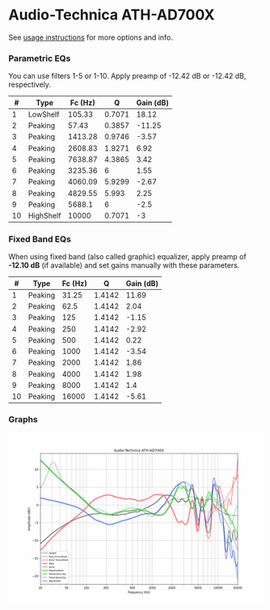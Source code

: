 # Audio-Technica ATH-AD700X
See [usage instructions](https://github.com/jaakkopasanen/AutoEq#usage) for more options and info.

### Parametric EQs
You can use filters 1-5 or 1-10. Apply preamp of -12.42 dB or -12.42 dB, respectively.

|   # | Type      |   Fc (Hz) |      Q |   Gain (dB) |
|-----|-----------|-----------|--------|-------------|
|   1 | LowShelf  |    105.33 | 0.7071 |       18.12 |
|   2 | Peaking   |     57.43 | 0.3857 |      -11.25 |
|   3 | Peaking   |   1413.28 | 0.9746 |       -3.57 |
|   4 | Peaking   |   2608.83 | 1.9271 |        6.92 |
|   5 | Peaking   |   7638.87 | 4.3865 |        3.42 |
|   6 | Peaking   |   3235.36 | 6      |        1.55 |
|   7 | Peaking   |   4060.09 | 5.9299 |       -2.67 |
|   8 | Peaking   |   4829.55 | 5.993  |        2.25 |
|   9 | Peaking   |   5688.1  | 6      |       -2.5  |
|  10 | HighShelf |  10000    | 0.7071 |       -3    |

### Fixed Band EQs
When using fixed band (also called graphic) equalizer, apply preamp of **-12.10 dB** (if available) and set gains manually with these parameters.

|   # | Type    |   Fc (Hz) |      Q |   Gain (dB) |
|-----|---------|-----------|--------|-------------|
|   1 | Peaking |     31.25 | 1.4142 |       11.69 |
|   2 | Peaking |     62.5  | 1.4142 |        2.04 |
|   3 | Peaking |    125    | 1.4142 |       -1.15 |
|   4 | Peaking |    250    | 1.4142 |       -2.92 |
|   5 | Peaking |    500    | 1.4142 |        0.22 |
|   6 | Peaking |   1000    | 1.4142 |       -3.54 |
|   7 | Peaking |   2000    | 1.4142 |        1.86 |
|   8 | Peaking |   4000    | 1.4142 |        1.98 |
|   9 | Peaking |   8000    | 1.4142 |        1.4  |
|  10 | Peaking |  16000    | 1.4142 |       -5.61 |

### Graphs
![](./Audio-Technica%20ATH-AD700X.png)
